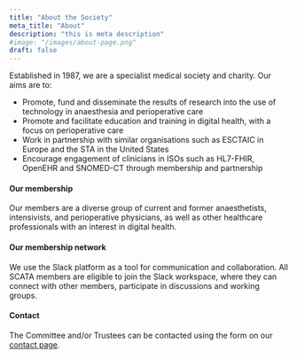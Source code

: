 ```yaml
---
title: "About the Society"
meta_title: "About"
description: "this is meta description"
#image: "/images/about-page.png"
draft: false
---
```


Established in 1987, we are a specialist medical society and charity. Our aims are to:

- Promote, fund and disseminate the results of research into the use of technology in anaesthesia and perioperative care
- Promote and facilitate education and training in digital health, with a focus on perioperative care
- Work in partnership with similar organisations such as ESCTAIC in Europe and the STA in the United States
- Encourage engagement of clinicians in ISOs such as HL7-FHIR, OpenEHR and SNOMED-CT through membership and partnership

#### Our membership

Our members are a diverse group of current and former anaesthetists, intensivists, and perioperative physicians, as well as other healthcare professionals with an interest in digital health.

#### Our membership network

We use the Slack platform as a tool for communication and collaboration. All SCATA members are eligible to join the Slack workspace, where they can connect with other members, participate in discussions and working groups.

#### Contact

The Committee and/or Trustees can be contacted using the form on our [contact page](/contact).

